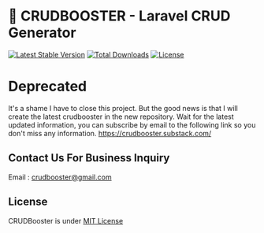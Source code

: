 # :rocket: CRUDBOOSTER - Laravel CRUD Generator
[![Latest Stable Version](https://poser.pugx.org/crocodicstudio/crudbooster/v/stable)](https://packagist.org/packages/crocodicstudio/crudbooster)
[![Total Downloads](https://poser.pugx.org/crocodicstudio/crudbooster/downloads)](https://packagist.org/packages/crocodicstudio/crudbooster)
[![License](https://poser.pugx.org/crocodicstudio/crudbooster/license)](https://packagist.org/packages/crocodicstudio/crudbooster)

# Deprecated
It's a shame I have to close this project. But the good news is that I will create the latest crudbooster in the new repository. Wait for the latest updated information, you can subscribe by email to the following link so you don't miss any information.
https://crudbooster.substack.com/

## Contact Us For Business Inquiry
Email : crudbooster@gmail.com

## License 
CRUDBooster is under [MIT License](https://opensource.org/licenses/MIT)

